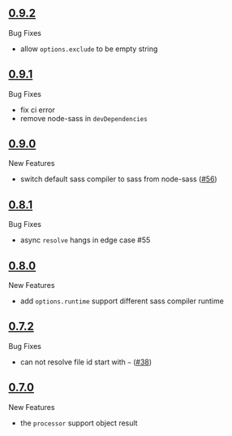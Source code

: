 
## [0.9.2](https://github.com/differui/rollup-plugin-sass/releases/tag/0.9.2)

Bug Fixes

+ allow `options.exclude` to be empty string

## [0.9.1](https://github.com/differui/rollup-plugin-sass/releases/tag/0.9.1)

Bug Fixes

+ fix ci error
+ remove node-sass in `devDependencies`

## [0.9.0](https://github.com/differui/rollup-plugin-sass/releases/tag/0.9.0)

New Features

+ switch default sass compiler to sass from node-sass ([#56](https://github.com/differui/rollup-plugin-sass/issues/56))

## [0.8.1](https://github.com/differui/rollup-plugin-sass/releases/tag/0.8.1)

Bug Fixes

+ async `resolve` hangs in edge case #55

## [0.8.0](https://github.com/differui/rollup-plugin-sass/releases/tag/0.8.0)

New Features

+ add `options.runtime` support different sass compiler runtime

## [0.7.2](https://github.com/differui/rollup-plugin-sass/releases/tag/0.7.2)

Bug Fixes

+ can not resolve file id start with `~` ([#38](https://github.com/differui/rollup-plugin-sass/issues/38))

## [0.7.0](https://github.com/differui/rollup-plugin-sass/releases/tag/0.7.0)

New Features

+ the `processor` support object result
